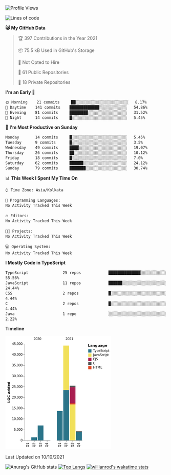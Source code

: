 <!--START_SECTION:waka-->
![Profile Views](http://img.shields.io/badge/Profile%20Views-0-blue)

![Lines of code](https://img.shields.io/badge/From%20Hello%20World%20I%27ve%20Written-96001%20lines%20of%20code-blue)

**🐱 My GitHub Data** 

> 🏆 397 Contributions in the Year 2021
 > 
> 📦 75.5 kB Used in GitHub's Storage 
 > 
> 🚫 Not Opted to Hire
 > 
> 📜 61 Public Repositories 
 > 
> 🔑 18 Private Repositories  
 > 
**I'm an Early 🐤** 

```text
🌞 Morning    21 commits     ██░░░░░░░░░░░░░░░░░░░░░░░   8.17% 
🌆 Daytime    141 commits    █████████████░░░░░░░░░░░░   54.86% 
🌃 Evening    81 commits     ████████░░░░░░░░░░░░░░░░░   31.52% 
🌙 Night      14 commits     █░░░░░░░░░░░░░░░░░░░░░░░░   5.45%

```
📅 **I'm Most Productive on Sunday** 

```text
Monday       14 commits     █░░░░░░░░░░░░░░░░░░░░░░░░   5.45% 
Tuesday      9 commits      █░░░░░░░░░░░░░░░░░░░░░░░░   3.5% 
Wednesday    49 commits     ████░░░░░░░░░░░░░░░░░░░░░   19.07% 
Thursday     26 commits     ██░░░░░░░░░░░░░░░░░░░░░░░   10.12% 
Friday       18 commits     █░░░░░░░░░░░░░░░░░░░░░░░░   7.0% 
Saturday     62 commits     ██████░░░░░░░░░░░░░░░░░░░   24.12% 
Sunday       79 commits     ███████░░░░░░░░░░░░░░░░░░   30.74%

```


📊 **This Week I Spent My Time On** 

```text
⌚︎ Time Zone: Asia/Kolkata

💬 Programming Languages: 
No Activity Tracked This Week

🔥 Editors: 
No Activity Tracked This Week

🐱‍💻 Projects: 
No Activity Tracked This Week

💻 Operating System: 
No Activity Tracked This Week

```

**I Mostly Code in TypeScript** 

```text
TypeScript               25 repos            ██████████████░░░░░░░░░░░   55.56% 
JavaScript               11 repos            ██████░░░░░░░░░░░░░░░░░░░   24.44% 
CSS                      2 repos             █░░░░░░░░░░░░░░░░░░░░░░░░   4.44% 
C                        2 repos             █░░░░░░░░░░░░░░░░░░░░░░░░   4.44% 
Java                     1 repo              ░░░░░░░░░░░░░░░░░░░░░░░░░   2.22%

```


**Timeline**

![Chart not found](https://raw.githubusercontent.com/wise-introvert/wise-introvert/master/charts/bar_graph.png) 


 Last Updated on 10/10/2021
<!--END_SECTION:waka-->

![Anurag's GitHub stats](https://github-readme-stats.vercel.app/api?username=wise-introvert&count_private=true&show_icons=true)
[![Top Langs](https://github-readme-stats.vercel.app/api/top-langs/?username=wise-introvert&langs_count=10)](https://github.com/anuraghazra/github-readme-stats)
[![willianrod's wakatime stats](https://github-readme-stats.vercel.app/api/wakatime?username=wiseintrovert)](https://github.com/anuraghazra/github-readme-stats)
